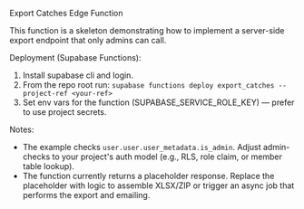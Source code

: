 Export Catches Edge Function

This function is a skeleton demonstrating how to implement a server-side export endpoint that only admins can call.

Deployment (Supabase Functions):
1. Install supabase cli and login.
2. From the repo root run: `supabase functions deploy export_catches --project-ref <your-ref>`
3. Set env vars for the function (SUPABASE_SERVICE_ROLE_KEY) — prefer to use project secrets.

Notes:
- The example checks `user.user.user_metadata.is_admin`. Adjust admin-checks to your project's auth model (e.g., RLS, role claim, or member table lookup).
- The function currently returns a placeholder response. Replace the placeholder with logic to assemble XLSX/ZIP or trigger an async job that performs the export and emailing.
